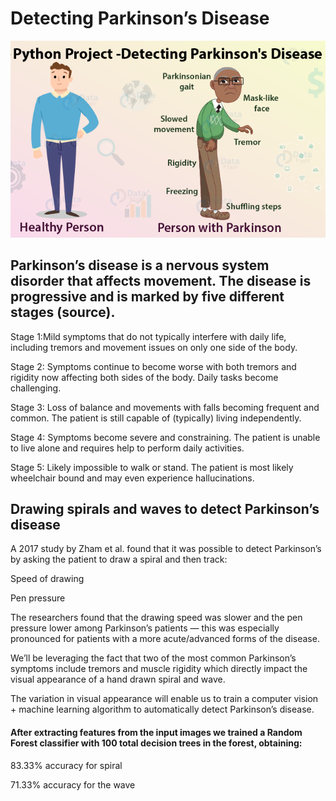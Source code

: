 # Detecting Parkinson’s Disease 

![alt text](https://github.com/rohitdubey03/detect-parkinsons/blob/master/images/Python-machine-learning-project-.png)

## Parkinson’s disease is a nervous system disorder that affects movement. The disease is progressive and is marked by five different stages (source).

Stage 1:Mild symptoms that do not typically interfere with daily life, including tremors and movement issues on only one side of the body.

Stage 2: Symptoms continue to become worse with both tremors and rigidity now affecting both sides of the body. Daily tasks become challenging.

Stage 3: Loss of balance and movements with falls becoming frequent and common. The patient is still capable of (typically) living independently.

Stage 4: Symptoms become severe and constraining. The patient is unable to live alone and requires help to perform daily activities.

Stage 5: Likely impossible to walk or stand. The patient is most likely wheelchair bound and may even experience hallucinations.

## Drawing spirals and waves to detect Parkinson’s disease

A 2017 study by Zham et al. found that it was possible to detect Parkinson’s by asking the patient to draw a spiral and then track:

Speed of drawing

Pen pressure

The researchers found that the drawing speed was slower and the pen pressure lower among Parkinson’s patients — this was especially pronounced for patients with a more acute/advanced forms of the disease.

We’ll be leveraging the fact that two of the most common Parkinson’s symptoms include tremors and muscle rigidity which directly impact the visual appearance of a hand drawn spiral and wave.

The variation in visual appearance will enable us to train a computer vision + machine learning algorithm to automatically detect Parkinson’s disease.


#### After extracting features from the input images we trained a Random Forest classifier with 100 total decision trees in the forest, obtaining:

83.33% accuracy for spiral

71.33% accuracy for the wave

